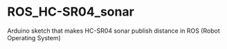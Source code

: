 # ROS_HC-SR04_sonar
Arduino sketch that makes HC-SR04 sonar publish distance in ROS (Robot Operating System)
